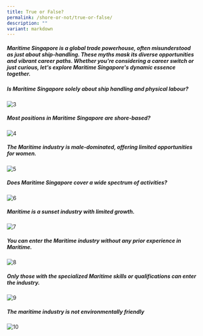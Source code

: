 ```yaml
---
title: True or False?
permalink: /shore-or-not/true-or-false/
description: ""
variant: markdown
---
```

##### Maritime Singapore is a global trade powerhouse, often misunderstood as just about ship-handling. These myths mask its diverse opportunities and vibrant career paths. Whether you're considering a career switch or just curious, let's explore Maritime Singapore's dynamic essence together.

##### Is Maritime Singapore solely about ship handling and physical labour?

<img border="0" alt="3" src="https://i.ibb.co/xftsXg0/3.png">

##### Most positions in Maritime Singapore are shore-based?

<img border="0" alt="4" src="https://i.ibb.co/J7Qh24B/4.png">

##### The Maritime industry is male-dominated, offering limited opportunities for women.

<img border="0" alt="5" src="https://i.ibb.co/1zWtMfW/5.png">

##### Does Maritime Singapore cover a wide spectrum of activities?

<img border="0" alt="6" src="https://i.ibb.co/zJ1h7Yw/6.png">

##### Maritime is a sunset industry with limited growth.

<img border="0" alt="7" src="https://i.ibb.co/HH67j0k/7.png">

##### You can enter the Maritime industry without any prior experience in Maritime.

<img border="0" alt="8" src="https://i.ibb.co/m5f5YpL/8.png">

##### Only those with the specialized Maritime skills or qualifications can enter the industry.

<img border="0" alt="9" src="https://i.ibb.co/dt8RzTY/9.png">

##### The maritime industry is not environmentally friendly

<img border="0" alt="10" src="https://i.ibb.co/pxcYgtp/10.png">